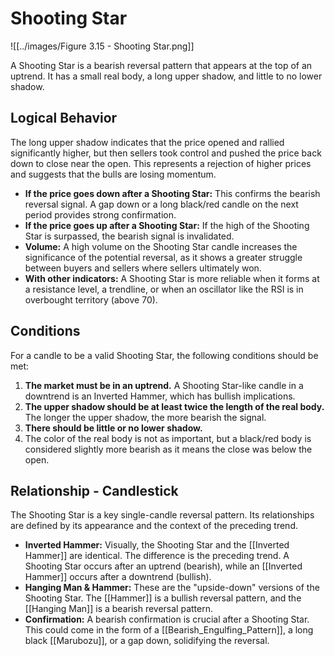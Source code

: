 # Shooting Star

![[../images/Figure 3.15 - Shooting Star.png]]

A Shooting Star is a bearish reversal pattern that appears at the top of an uptrend. It has a small real body, a long upper shadow, and little to no lower shadow.

## Logical Behavior

The long upper shadow indicates that the price opened and rallied significantly higher, but then sellers took control and pushed the price back down to close near the open. This represents a rejection of higher prices and suggests that the bulls are losing momentum.

- **If the price goes down after a Shooting Star:** This confirms the bearish reversal signal. A gap down or a long black/red candle on the next period provides strong confirmation.
- **If the price goes up after a Shooting Star:** If the high of the Shooting Star is surpassed, the bearish signal is invalidated.
- **Volume:** A high volume on the Shooting Star candle increases the significance of the potential reversal, as it shows a greater struggle between buyers and sellers where sellers ultimately won.
- **With other indicators:** A Shooting Star is more reliable when it forms at a resistance level, a trendline, or when an oscillator like the RSI is in overbought territory (above 70).

## Conditions

For a candle to be a valid Shooting Star, the following conditions should be met:

1.  **The market must be in an uptrend.** A Shooting Star-like candle in a downtrend is an Inverted Hammer, which has bullish implications.
2.  **The upper shadow should be at least twice the length of the real body.** The longer the upper shadow, the more bearish the signal.
3.  **There should be little or no lower shadow.**
4.  The color of the real body is not as important, but a black/red body is considered slightly more bearish as it means the close was below the open.

## Relationship - Candlestick

The Shooting Star is a key single-candle reversal pattern. Its relationships are defined by its appearance and the context of the preceding trend.

- **Inverted Hammer:** Visually, the Shooting Star and the [[Inverted Hammer]] are identical. The difference is the preceding trend. A Shooting Star occurs after an uptrend (bearish), while an [[Inverted Hammer]] occurs after a downtrend (bullish).
- **Hanging Man & Hammer:** These are the "upside-down" versions of the Shooting Star. The [[Hammer]] is a bullish reversal pattern, and the [[Hanging Man]] is a bearish reversal pattern.
- **Confirmation:** A bearish confirmation is crucial after a Shooting Star. This could come in the form of a [[Bearish_Engulfing_Pattern]], a long black [[Marubozu]], or a gap down, solidifying the reversal.
